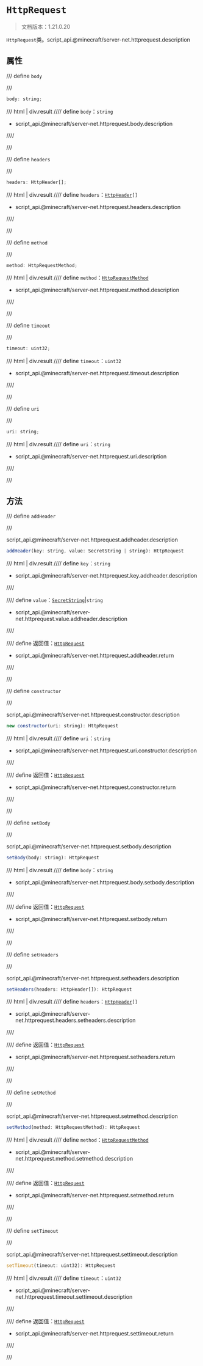 # `HttpRequest`

> 文档版本：1.21.0.20

`HttpRequest`类。script_api.@minecraft/server-net.httprequest.description

## 属性

/// define
`body`


///

```js
body: string;
```

/// html | div.result
//// define
`body`：`string`

- script_api.@minecraft/server-net.httprequest.body.description


////

///


/// define
`headers`


///

```js
headers: HttpHeader[];
```

/// html | div.result
//// define
`headers`：<code><a href="../httpheader/">HttpHeader</a>[]</code>

- script_api.@minecraft/server-net.httprequest.headers.description


////

///


/// define
`method`


///

```js
method: HttpRequestMethod;
```

/// html | div.result
//// define
`method`：[`HttpRequestMethod`](./httprequestmethod.md)

- script_api.@minecraft/server-net.httprequest.method.description


////

///


/// define
`timeout`


///

```js
timeout: uint32;
```

/// html | div.result
//// define
`timeout`：`uint32`

- script_api.@minecraft/server-net.httprequest.timeout.description


////

///


/// define
`uri`


///

```js
uri: string;
```

/// html | div.result
//// define
`uri`：`string`

- script_api.@minecraft/server-net.httprequest.uri.description


////

///


## 方法

/// define
`addHeader`


///

script_api.@minecraft/server-net.httprequest.addheader.description

```js
addHeader(key: string, value: SecretString | string): HttpRequest
```

/// html | div.result
//// define
`key`：`string`

- script_api.@minecraft/server-net.httprequest.key.addheader.description


////

//// define
`value`：[`SecretString`](../../server-admin/beta/secretstring.md)|`string`

- script_api.@minecraft/server-net.httprequest.value.addheader.description


////

//// define
返回值：[`HttpRequest`](./httprequest.md)

- script_api.@minecraft/server-net.httprequest.addheader.return


////

///


/// define
`constructor`


///

script_api.@minecraft/server-net.httprequest.constructor.description

```js
new constructor(uri: string): HttpRequest
```

/// html | div.result
//// define
`uri`：`string`

- script_api.@minecraft/server-net.httprequest.uri.constructor.description


////

//// define
返回值：[`HttpRequest`](./httprequest.md)

- script_api.@minecraft/server-net.httprequest.constructor.return


////

///


/// define
`setBody`


///

script_api.@minecraft/server-net.httprequest.setbody.description

```js
setBody(body: string): HttpRequest
```

/// html | div.result
//// define
`body`：`string`

- script_api.@minecraft/server-net.httprequest.body.setbody.description


////

//// define
返回值：[`HttpRequest`](./httprequest.md)

- script_api.@minecraft/server-net.httprequest.setbody.return


////

///


/// define
`setHeaders`


///

script_api.@minecraft/server-net.httprequest.setheaders.description

```js
setHeaders(headers: HttpHeader[]): HttpRequest
```

/// html | div.result
//// define
`headers`：<code><a href="../httpheader/">HttpHeader</a>[]</code>

- script_api.@minecraft/server-net.httprequest.headers.setheaders.description


////

//// define
返回值：[`HttpRequest`](./httprequest.md)

- script_api.@minecraft/server-net.httprequest.setheaders.return


////

///


/// define
`setMethod`


///

script_api.@minecraft/server-net.httprequest.setmethod.description

```js
setMethod(method: HttpRequestMethod): HttpRequest
```

/// html | div.result
//// define
`method`：[`HttpRequestMethod`](./httprequestmethod.md)

- script_api.@minecraft/server-net.httprequest.method.setmethod.description


////

//// define
返回值：[`HttpRequest`](./httprequest.md)

- script_api.@minecraft/server-net.httprequest.setmethod.return


////

///


/// define
`setTimeout`


///

script_api.@minecraft/server-net.httprequest.settimeout.description

```js
setTimeout(timeout: uint32): HttpRequest
```

/// html | div.result
//// define
`timeout`：`uint32`

- script_api.@minecraft/server-net.httprequest.timeout.settimeout.description


////

//// define
返回值：[`HttpRequest`](./httprequest.md)

- script_api.@minecraft/server-net.httprequest.settimeout.return


////

///

